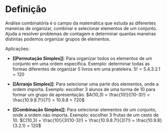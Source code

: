 # Definição
Análise combinatória é o campo da matemática que estuda as diferentes maneiras de organizar, combinar e selecionar elementos de um conjunto. Ajuda a resolver problemas de contagem e determinar quantas maneiras distintas podemos organizar grupos de elementos.

Aplicações:
- **[[Permutação Simples]]**: Para organizar todos os elementos de um conjunto em uma ordem específica.
	Exemplo: determinar todas as formas diferentes de organizar 5 livros em uma prateleira.
	$5! = 5.4.3.2.1 = 120$

- **[[Arranjo Simples]]**: Para selecionar uma parte dos elementos, onde a ordem importa.
	Exemplo: escolher 3 alunos de uma turma de 10 para formar um grupo de apresentação.
	$A(10,3) = \frac{10!}{(10-3)!} = \frac{10.9.8.7!}{7!} = 10.9.8 = 720$

- **[[Combinação Simples]]**: Para selecionar elementos de um conjunto, onde a ordem não importa.
	Exemplo: escolher 3 frutas de um cesto de 10.
	$C(10,3) = \frac{10!}{3!(10-3)!} = \frac{10.9.8.7!}{3!7!} = \frac{10.9.8}{3.2.1} = 120$